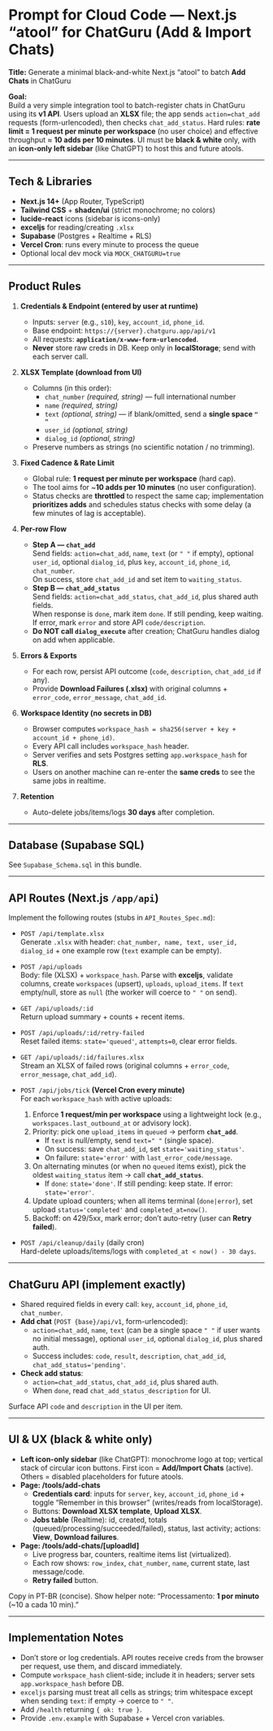 # Prompt for Cloud Code — Next.js “atool” for ChatGuru (Add & Import Chats)

**Title:** Generate a minimal black-and-white Next.js “atool” to batch **Add Chats** in ChatGuru

**Goal:**  
Build a very simple integration tool to batch-register chats in ChatGuru using its **v1 API**. Users upload an **XLSX** file; the app sends `action=chat_add` requests (form-urlencoded), then checks `chat_add_status`. Hard rules: **rate limit = 1 request per minute per workspace** (no user choice) and effective throughput ≈ **10 adds per 10 minutes**. UI must be **black & white** only, with an **icon-only left sidebar** (like ChatGPT) to host this and future atools.

---

## Tech & Libraries
- **Next.js 14+** (App Router, TypeScript)
- **Tailwind CSS** + **shadcn/ui** (strict monochrome; no colors)
- **lucide-react** icons (sidebar is icons-only)
- **exceljs** for reading/creating `.xlsx`
- **Supabase** (Postgres + Realtime + RLS)
- **Vercel Cron**: runs every minute to process the queue
- Optional local dev mock via `MOCK_CHATGURU=true`

---

## Product Rules
1. **Credentials & Endpoint (entered by user at runtime)**
   - Inputs: `server` (e.g., `s10`), `key`, `account_id`, `phone_id`.
   - Base endpoint: `https://{server}.chatguru.app/api/v1`
   - All requests: **`application/x-www-form-urlencoded`**.
   - **Never** store raw creds in DB. Keep only in **localStorage**; send with each server call.

2. **XLSX Template (download from UI)**
   - Columns (in this order):  
     - `chat_number` *(required, string)* — full international number  
     - `name` *(required, string)*  
     - `text` *(optional, string)* — if blank/omitted, send a **single space `" "`**  
     - `user_id` *(optional, string)*  
     - `dialog_id` *(optional, string)*
   - Preserve numbers as strings (no scientific notation / no trimming).

3. **Fixed Cadence & Rate Limit**
   - Global rule: **1 request per minute per workspace** (hard cap).
   - The tool aims for ~**10 adds per 10 minutes** (no user configuration).
   - Status checks are **throttled** to respect the same cap; implementation **prioritizes adds** and schedules status checks with some delay (a few minutes of lag is acceptable).

4. **Per-row Flow**
   - **Step A — `chat_add`**  
     Send fields: `action=chat_add`, `name`, `text` (or `" "` if empty), optional `user_id`, optional `dialog_id`, plus `key`, `account_id`, `phone_id`, `chat_number`.  
     On success, store `chat_add_id` and set item to `waiting_status`.
   - **Step B — `chat_add_status`**  
     Send fields: `action=chat_add_status`, `chat_add_id`, plus shared auth fields.  
     When response is `done`, mark item `done`. If still pending, keep waiting. If error, mark `error` and store API `code/description`.
   - **Do NOT call `dialog_execute`** after creation; ChatGuru handles dialog on add when applicable.

5. **Errors & Exports**
   - For each row, persist API outcome (`code`, `description`, `chat_add_id` if any).
   - Provide **Download Failures (.xlsx)** with original columns + `error_code`, `error_message`, `chat_add_id`.

6. **Workspace Identity (no secrets in DB)**
   - Browser computes `workspace_hash = sha256(server + key + account_id + phone_id)`.
   - Every API call includes `workspace_hash` header.  
   - Server verifies and sets Postgres setting `app.workspace_hash` for **RLS**.  
   - Users on another machine can re-enter the **same creds** to see the same jobs in realtime.

7. **Retention**
   - Auto-delete jobs/items/logs **30 days** after completion.

---

## Database (Supabase SQL)
See `Supabase_Schema.sql` in this bundle.

---

## API Routes (Next.js `/app/api`)
Implement the following routes (stubs in `API_Routes_Spec.md`):

- `POST /api/template.xlsx`  
  Generate `.xlsx` with header: `chat_number, name, text, user_id, dialog_id` + one example row (`text` example can be empty).
- `POST /api/uploads`  
  Body: file (XLSX) + `workspace_hash`. Parse with **exceljs**, validate columns, create `workspaces` (upsert), `uploads`, `upload_items`. If `text` empty/null, store as `null` (the worker will coerce to `" "` on send).
- `GET /api/uploads/:id`  
  Return upload summary + counts + recent items.
- `POST /api/uploads/:id/retry-failed`  
  Reset failed items: `state='queued'`, `attempts=0`, clear error fields.
- `GET /api/uploads/:id/failures.xlsx`  
  Stream an XLSX of failed rows (original columns + `error_code`, `error_message`, `chat_add_id`).
- `POST /api/jobs/tick`  **(Vercel Cron every minute)**  
  For each `workspace_hash` with active uploads:
  1) Enforce **1 request/min per workspace** using a lightweight lock (e.g., `workspaces.last_outbound_at` or advisory lock).  
  2) Priority: pick one `upload_items` in `queued` → perform **`chat_add`**.  
     - If `text` is null/empty, send `text=" "` (single space).  
     - On success: save `chat_add_id`, set `state='waiting_status'`.  
     - On failure: `state='error'` with `last_error_code/message`.  
  3) On alternating minutes (or when no `queued` items exist), pick the oldest `waiting_status` item → call **`chat_add_status`**.  
     - If `done`: `state='done'`. If still pending: keep state. If error: `state='error'`.  
  4) Update upload counters; when all items terminal (`done|error`), set upload `status='completed'` and `completed_at=now()`.
  5) Backoff: on 429/5xx, mark error; don’t auto-retry (user can **Retry failed**).

- `POST /api/cleanup/daily` (daily cron)  
  Hard-delete uploads/items/logs with `completed_at < now() - 30 days`.

---

## ChatGuru API (implement exactly)
- Shared required fields in every call: `key`, `account_id`, `phone_id`, `chat_number`.
- **Add chat** (`POST {base}/api/v1`, form-urlencoded):  
  - `action=chat_add`, `name`, `text` (can be a single space `" "` if user wants no initial message), optional `user_id`, optional `dialog_id`, plus shared auth.  
  - Success includes: `code`, `result`, `description`, `chat_add_id`, `chat_add_status='pending'`.
- **Check add status**:  
  - `action=chat_add_status`, `chat_add_id`, plus shared auth.  
  - When `done`, read `chat_add_status_description` for UI.

Surface API `code` and `description` in the UI per item.

---

## UI & UX (black & white only)
- **Left icon-only sidebar** (like ChatGPT): monochrome logo at top; vertical stack of circular icon buttons. First icon = **Add/Import Chats** (active). Others = disabled placeholders for future atools.
- **Page: /tools/add-chats**
  - **Credentials card**: inputs for `server`, `key`, `account_id`, `phone_id` + toggle “Remember in this browser” (writes/reads from localStorage).
  - Buttons: **Download XLSX template**, **Upload XLSX**.
  - **Jobs table** (Realtime): id, created, totals (queued/processing/succeeded/failed), status, last activity; actions: **View**, **Download failures**.
- **Page: /tools/add-chats/[uploadId]**
  - Live progress bar, counters, realtime items list (virtualized).
  - Each row shows: `row_index`, `chat_number`, `name`, current state, last message/code.
  - **Retry failed** button.

Copy in PT-BR (concise). Show helper note: “Processamento: **1 por minuto** (~10 a cada 10 min).”

---

## Implementation Notes
- Don’t store or log credentials. API routes receive creds from the browser per request, use them, and discard immediately.
- Compute `workspace_hash` client-side; include it in headers; server sets `app.workspace_hash` before DB.
- `exceljs` parsing must treat all cells as strings; trim whitespace except when sending `text`: if empty → coerce to `" "`.
- Add `/health` returning `{ ok: true }`.
- Provide `.env.example` with Supabase + Vercel cron variables.